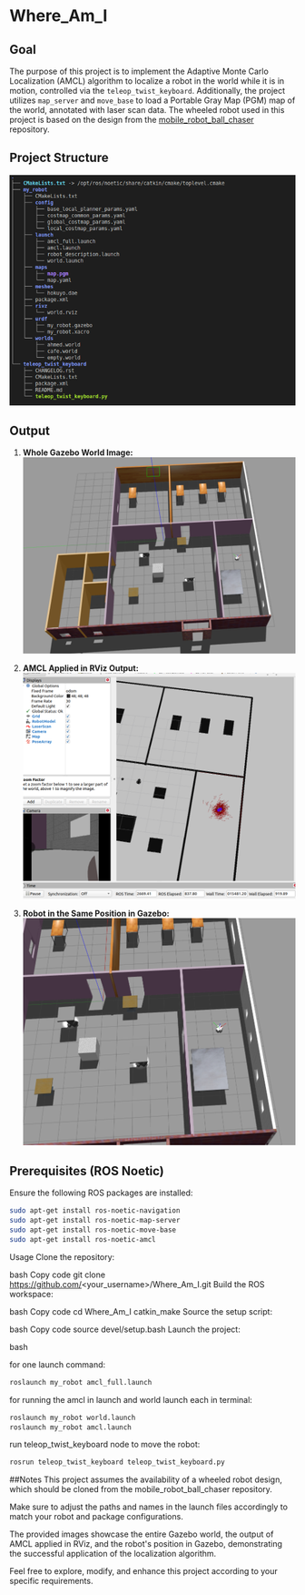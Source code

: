 # Where_Am_I

## Goal

The purpose of this project is to implement the Adaptive Monte Carlo Localization (AMCL) algorithm to localize a robot in the world while it is in motion, controlled via the `teleop_twist_keyboard`. Additionally, the project utilizes `map_server` and `move_base` to load a Portable Gray Map (PGM) map of the world, annotated with laser scan data. The wheeled robot used in this project is based on the design from the [mobile_robot_ball_chaser](https://github.com/A-T-ELgammal/mobile_robot_ball_chaser) repository.

## Project Structure

![Project Structure](output_images/tree_project.png)

## Output

1. **Whole Gazebo World Image:**
   ![Whole World Gazebo](output_images/whole-world-gazebo.png)

2. **AMCL Applied in RViz Output:**
   ![AMCL RViz](output_images/amcl-apply.png)

3. **Robot in the Same Position in Gazebo:**
   ![Robot Position Gazebo](output_images/gazebo-apply.png)

## Prerequisites (ROS Noetic)

Ensure the following ROS packages are installed:

```bash
sudo apt-get install ros-noetic-navigation
sudo apt-get install ros-noetic-map-server
sudo apt-get install ros-noetic-move-base
sudo apt-get install ros-noetic-amcl
```
Usage
Clone the repository:

bash
Copy code
git clone https://github.com/<your_username>/Where_Am_I.git
Build the ROS workspace:

bash
Copy code
cd Where_Am_I
catkin_make
Source the setup script:

bash
Copy code
source devel/setup.bash
Launch the project:

bash

for one launch command:
```bash
roslaunch my_robot amcl_full.launch 
```
for running the amcl in launch and world launch each in terminal:
```bash
roslaunch my_robot world.launch
roslaunch my_robot amcl.launch 
```
run teleop_twist_keyboard node to move the robot:
```bash
rosrun teleop_twist_keyboard teleop_twist_keyboard.py

```

##Notes
This project assumes the availability of a wheeled robot design, which should be cloned from the mobile_robot_ball_chaser repository.

Make sure to adjust the paths and names in the launch files accordingly to match your robot and package configurations.

The provided images showcase the entire Gazebo world, the output of AMCL applied in RViz, and the robot's position in Gazebo, demonstrating the successful application of the localization algorithm.

Feel free to explore, modify, and enhance this project according to your specific requirements.
